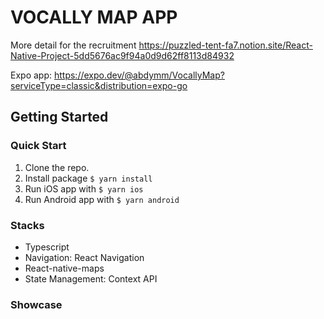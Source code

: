 # VOCALLY MAP APP

More detail for the recruitment https://puzzled-tent-fa7.notion.site/React-Native-Project-5dd5676ac9f94a0d9d62ff8113d84932

Expo app: https://expo.dev/@abdymm/VocallyMap?serviceType=classic&distribution=expo-go
## Getting Started

### Quick Start
1. Clone the repo.
2. Install package ```$ yarn install```
3. Run iOS app with ```$ yarn ios```
4. Run Android app with ```$ yarn android```

### Stacks
- Typescript
- Navigation: React Navigation
- React-native-maps
- State Management: Context API

### Showcase